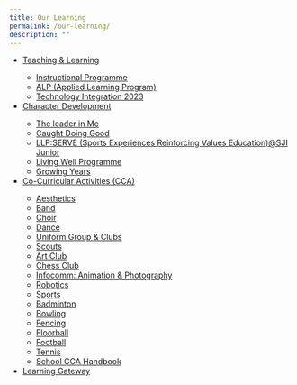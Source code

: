 ```yaml
---
title: Our Learning
permalink: /our-learning/
description: ""
---
```

<ul>
<li><a href="/our-learning/teaching-n-learning">Teaching &amp; Learning</a></li>
<ul>
<li><a href="/our-learning/teaching-n-learning/instructional-programme">Instructional Programme</a></li>
<li><a href="/our-learning/teaching-n-learning/alp-applied-learning-program">ALP (Applied Learning Program)</a></li>
<li><a href="/our-learning/teaching-and-learning/technology-integration-2023/">Technology Integration 2023</a></li>
</ul>
<li><a href="/our-learning/character-development">Character Development</a></li>
<ul>
<li><a href="/our-learning/character-development/the-leader-in-me">The leader in Me</a></li>
<li><a href="/our-learning/character-development/caught-doing-good">Caught Doing Good</a></li>
<li><a href="/our-learning/character-development/llp-serve-sports-experiences-reinforcing-values-education-at-sji-junior">LLP:SERVE (Sports Experiences Reinforcing Values Education)@SJI Junior</a></li>
<li><a href="/our-learning/character-development/living-well-programme">Living Well Programme</a></li>
<li><a href="/our-learning/character-development/growing-years">Growing Years</a></li>
</ul>
<li><a href="/our-learning/co-curricular-activities-cca">Co-Curricular Activities (CCA)</a></li>
<ul>
<li><a href="/our-learning/co-curricular-activities-cca/aesthetics">Aesthetics</a></li>
<li><a href="/our-learning/co-curricular-activities-cca/band">Band</a></li>
<li><a href="/our-learning/co-curricular-activities-cca/choir">Choir</a></li>
<li><a href="/our-learning/co-curricular-activities-cca/dance">Dance</a></li>
<li><a href="/our-learning/co-curricular-activities-cca/uniform-group-n-clubs">Uniform Group &amp; Clubs</a></li>
<li><a href="/our-learning/co-curricular-activities-cca/scouts">Scouts</a></li>
<li><a href="/our-learning/co-curricular-activities-cca/art-club">Art Club</a></li>
<li><a href="/our-learning/co-curricular-activities-cca/chess-club">Chess Club</a></li>
<li><a href="g/our-learning/co-curricular-activities-cca/infocomm-animation-n-photography">Infocomm: Animation &amp; Photography</a></li>
<li><a href="/our-learning/co-curricular-activities-cca/robotics">Robotics</a></li>
<li><a href="/our-learning/co-curricular-activities-cca/sports">Sports</a></li>
<li><a href="/our-learning/co-curricular-activities-cca/badminton">Badminton</a></li>
<li><a href="/our-learning/co-curricular-activities-cca/bowling">Bowling</a></li>
<li><a href="/our-learning/co-curricular-activities-cca/fencing">Fencing</a></li>
<li><a href="/our-learning/co-curricular-activities-cca/floorball">Floorball</a></li>
<li><a href="/our-learning/co-curricular-activities-cca/football">Football</a></li>
<li><a href="/our-learning/co-curricular-activities-cca/tennis">Tennis</a></li>
<li><a href="/our-learning/co-curricular-activities-cca/school-cca-handbook">School CCA Handbook</a></li>
</ul>
<li><a href="/our-learning/learning-gateway">Learning Gateway</a></li>
</ul>